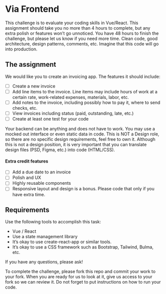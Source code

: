 # Via Frontend
This challenge is to evaluate your coding skills in Vue/React. This assignment should take you no more than 4 hours to complete, but any extra polish or features won’t go unnoticed. You have 48 hours to finish the challenge, but please let us know if you need more time. Clean code, good architecture, design patterns, comments, etc. Imagine that this code will go into production.

## The assignment
We would like you to create an invoicing app. The features it should include:
- [ ] Create a new invoice
- [ ] Add line items to the invoice. Line items may include hours of work at a certain rate, work-related expenses, materials, labor, etc.
- [ ] Add notes to the invoice, including possibly how to pay it, where to send checks, etc.
- [ ] View invoices including status (paid, outstanding, late, etc.)
- [ ] Create at least one test for your code

Your backend can be anything and does not have to work. You may use a mocked out interface or even static data in code. This is NOT a Design role, so there are no specific design requirements, feel free to own it. Although this is not a design position, it is very important that you can translate design files (PSD, Figma, etc.) into code (HTML/CSS). 

#### Extra credit features
- [ ] Add a due date to an invoice
- [ ] Polish and UX
- [ ] Highly reusable components
- [ ] Responsive layout and design is a bonus. Please code that only if you have extra time.

## Requirements
Use the following tools to accomplish this task:
- Vue / React 
- Use a state management library
- It’s okay to use create-react-app or similar tools.
- It’s okay to use a CSS framework such as Bootstrap, Tailwind, Bulma, etc.

If you have any questions, please ask!

To complete the challenge, please fork this repo and commit your work to your fork. When you are ready for us to look at it, give us access to your fork so we can review it. Do not forget to put instructions on how to run your code.
